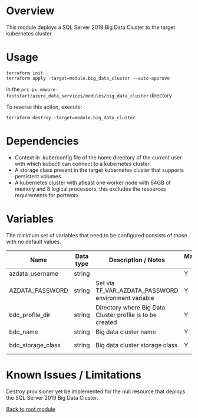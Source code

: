 # Overview

This module deploys a SQL Server 2019 Big Data Cluster to the target kubernetes cluster

# Usage

```
terraform init
terraform apply -target=module.big_data_cluster --auto-approve 
```
in the `arc-px-vmware-faststart/azure_data_services/modules/big_data_cluster` directory

To reverse this action, execute:
```
terraform destroy -target=module.big_data_cluster 
```

# Dependencies

- Context in .kube/config file of the home directory of the current user with which kubectl can connect to a kubernetes cluster
- A storage class present in the target kubernetes cluster that supports persistent volumes
- A kubernetes cluster with atleast one worker node with 64GB of memory and 8 logical processors, this excludes the resources requirements for portworx

# Variables

The minimum set of variables that need to be configured consists of those with no default values.

| Name                        | Data type | Description / Notes                                                 | Mandatory (Y/N) | Default Value                   |
|-----------------------------|-----------|---------------------------------------------------------------------|-----------------|---------------------------------|
| azdata_username             | string    |                                                                     |        Y        | azuser                          |     
| AZDATA_PASSWORD             | string    | Set via TF_VAR_AZDATA_PASSWORD environment variable                 |        Y        | **No default value**            |
| bdc_profile_dir             | string    | Directory where Big Data Cluster profile is to be created           |        Y        | ca_bdc                          | 
| bdc_name                    | string    | Big data cluster name                                               |        Y        | ca_bdc                          |
| bdc_storage_class           | string    | Big data cluster storage class                                      |        Y        | portworx-sc                     |

# Known Issues / Limitations

Destroy provisioner yet be implemented for the null resource that deploys the SQL Server 2019 Big Data Cluster. 

[Back to root module](https://github.com/PureStorage-OpenConnect/arc-px-vmware-faststart/blob/main/README.md)
